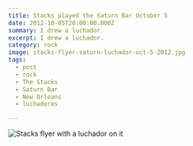 ```yaml
---
title: Stacks played the Saturn Bar October 5
date: 2012-10-05T20:00:00.000Z
summary: I drew a luchador.
excerpt: I drew a luchador.
category: rock
image: stacks-flyer-saturn-luchador-oct-5-2012.jpg
tags:
  - post
  - rock
  - The Stacks
  - Saturn Bar
  - New Orleans
  - luchadores

---
```


![Stacks flyer with a luchador on it](/static/img/rock/stacks-flyer-saturn-luchador-oct-5-2012.jpg "Stacks flyer with a luchador on it")
